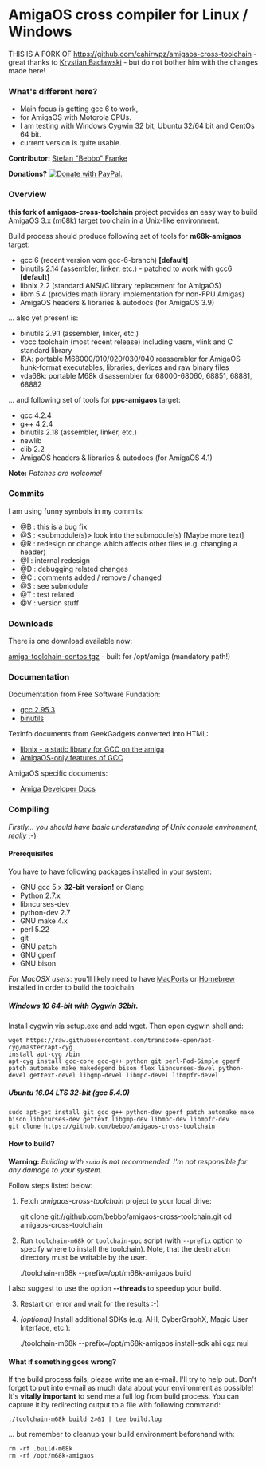 AmigaOS cross compiler for Linux / Windows
===

THIS IS A FORK OF https://github.com/cahirwpz/amigaos-cross-toolchain - great thanks to [Krystian Bacławski](mailto:krystian.baclawski@gmail.com) - but do not bother him with the changes made here! 

### What's different here?

 * Main focus is getting gcc 6 to work,
 * for AmigaOS with Motorola CPUs.
 * I am testing with Windows Cygwin 32 bit, Ubuntu 32/64 bit and CentOs 64 bit.
 * current version is quite usable.


**Contributor:** [Stefan "Bebbo" Franke](mailto:bebbo@bejy.net)

**Donations?** <a href="https://www.paypal.com/cgi-bin/webscr?cmd=_s-xclick&hosted_button_id=YRRBRLCKDU3H6">
<img src="https://www.paypalobjects.com/de_DE/DE/i/btn/btn_donate_LG.gif" border="0" alt="Donate with PayPal.">
</a>


### Overview

**this fork of amigaos-cross-toolchain** project provides an easy way to build AmigaOS 3.x (m68k) target toolchain in a Unix-like environment.

Build process should produce following set of tools for **m68k-amigaos** target:

 * gcc 6 (recent version vom gcc-6-branch) **[default]**
 * binutils 2.14 (assembler, linker, etc.) - patched to work with gcc6 **[default]**
 * libnix 2.2 (standard ANSI/C library replacement for AmigaOS)
 * libm 5.4 (provides math library implementation for non-FPU Amigas)
 * AmigaOS headers & libraries & autodocs (for AmigaOS 3.9)

... also yet present is:

 * binutils 2.9.1 (assembler, linker, etc.)
 * vbcc toolchain (most recent release) including vasm, vlink and C standard library
 * IRA: portable M68000/010/020/030/040 reassembler for AmigaOS hunk-format
   executables, libraries, devices and raw binary files
 * vda68k: portable M68k disassembler for 68000-68060, 68851, 68881, 68882

... and following set of tools for **ppc-amigaos** target:

 * gcc 4.2.4
 * g++ 4.2.4
 * binutils 2.18 (assembler, linker, etc.)
 * newlib
 * clib 2.2
 * AmigaOS headers & libraries & autodocs (for AmigaOS 4.1)

**Note:** *Patches are welcome!*

### Commits
I am using funny symbols in my commits:

 * @B : this is a bug fix
 * @S : <submodule(s)> look into the submodule(s) [Maybe more text]
 * @R : redesign or change which affects other files (e.g. changing a header)
 * @I : internal redesign
 * @D : debugging related changes
 * @C : comments added / remove / changed
 * @S : see submodule
 * @T : test related
 * @V : version stuff


### Downloads

There is one download available now:

  [amiga-toolchain-centos.tgz](http://franke.ms/download/amiga-toolchain-centos.tgz) - built for /opt/amiga (mandatory path!)
  

### Documentation

Documentation from Free Software Fundation:

 * [gcc 2.95.3](http://gcc.gnu.org/onlinedocs/gcc-2.95.3/gcc.html)
 * [binutils](http://sourceware.org/binutils/docs/)

Texinfo documents from GeekGadgets converted into HTML:

 * [libnix - a static library for GCC on the amiga](http://cahirwpz.users.sourceforge.net/libnix/index.html)
 * [AmigaOS-only features of GCC](http://cahirwpz.users.sourceforge.net/gcc-amigaos/index.html)

AmigaOS specific documents:

 * [Amiga Developer Docs](http://amigadev.elowar.com)

### Compiling

*Firstly… you should have basic understanding of Unix console environment, really* ;-)

#### Prerequisites

You have to have following packages installed in your system:

 * GNU gcc 5.x **32-bit version!** or Clang
 * Python 2.7.x
 * libncurses-dev
 * python-dev 2.7
 * GNU make 4.x
 * perl 5.22
 * git
 * GNU patch
 * GNU gperf
 * GNU bison

*For MacOSX users*: you'll likely need to have [MacPorts](http://www.macports.org) or [Homebrew](http://brew.sh) installed in order to build the toolchain.

##### Windows 10 64-bit with Cygwin 32bit.

Install cygwin via setup.exe and add wget. Then open cygwin shell and:

    wget https://raw.githubusercontent.com/transcode-open/apt-cyg/master/apt-cyg
    install apt-cyg /bin
    apt-cyg install gcc-core gcc-g++ python git perl-Pod-Simple gperf patch automake make makedepend bison flex libncurses-devel python-devel gettext-devel libgmp-devel libmpc-devel libmpfr-devel

##### Ubuntu 16.04 LTS 32-bit (gcc 5.4.0)
   
    sudo apt-get install git gcc g++ python-dev gperf patch automake make bison libncurses-dev gettext libgmp-dev libmpc-dev libmpfr-dev
    git clone https://github.com/bebbo/amigaos-cross-toolchain

#### How to build?

**Warning:** *Building with `sudo` is not recommended. I'm not responsible for any damage to your system.*

Follow steps listed below:

1. Fetch *amigaos-cross-toolchain* project to your local drive:  

    git clone git://github.com/bebbo/amigaos-cross-toolchain.git
    cd amigaos-cross-toolchain

2. Run `toolchain-m68k` or `toolchain-ppc` script (with `--prefix` option to specify where to install the toolchain). Note, that the destination directory must be writable by the user. 

    ./toolchain-m68k --prefix=/opt/m68k-amigaos build

I also suggest to use the option **--threads <n>** to speedup your build.

3. Restart on error and wait for the results :-)

4. *(optional)* Install additional SDKs (e.g. AHI, CyberGraphX, Magic User Interface, etc.):

    ./toolchain-m68k --prefix=/opt/m68k-amigaos install-sdk ahi cgx mui

#### What if something goes wrong?

If the build process fails, please write me an e-mail.  I'll try to help out. Don't forget to put into e-mail as much data about your environment as possible! 
It's **vitally important** to send me a full log from build process. You can capture it by redirecting output to a file with following command:

    ./toolchain-m68k build 2>&1 | tee build.log

... but remember to cleanup your build environment beforehand with:

    rm -rf .build-m68k
    rm -rf /opt/m68k-amigaos

